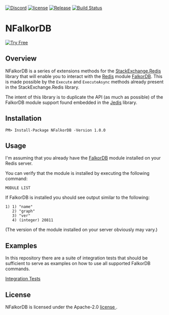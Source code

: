 [![Discord](https://img.shields.io/discord/1146782921294884966?style=flat-square)](https://discord.gg/ErBEqN9E)
[![license](https://img.shields.io/github/license/FalkorDB/NFalkorDB.svg)](https://github.com/FalkorDB/NFalkorDB/blob/master/LICENSE)
[![Release](https://img.shields.io/github/release/FalkorDB/NFalkorDB.svg)](https://github.com/FalkorDB/NFalkorDB/releases/latest)
[![Build Status](https://github.com/falkordb/NFalkorDB/actions/workflows/dotnet.yml/badge.svg)](https://github.com/falkordb/NFalkorDB/actions/workflows/dotnet.yml)

# NFalkorDB

[![Try Free](https://img.shields.io/badge/Try%20Free-FalkorDB%20Cloud-FF8101?labelColor=FDE900&style=for-the-badge&link=https://app.falkordb.cloud)](https://app.falkordb.cloud)

## Overview

NFalkorDB is a series of extensions methods for the [StackExchange.Redis](https://github.com/StackExchange/StackExchange.Redis) library that will enable you to interact with the [Redis](https://redis.io) module [FalkorDB](https://www.falkordb.com). This is made possible by the `Execute` and `ExecuteAsync` methods already present in the StackExchange.Redis library.

The intent of this library is to duplicate the API (as much as possible) of the FalkorDB module support found embedded in the [Jedis](https://github.com/xetorthio/jedis) library.

## Installation

`PM> Install-Package NFalkorDB -Version 1.0.0`

## Usage

I'm assuming that you already have the [FalkorDB](https://docs.falkordb.com/) module installed on your Redis server.

You can verify that the module is installed by executing the following command:

`MODULE LIST`

If FalkorDB is installed you should see output similar to the following:

```
1) 1) "name"
   2) "graph"
   3) "ver"
   4) (integer) 20811
```

(The version of the module installed on your server obviously may vary.)

## Examples

In this repository there are a suite of integration tests that should be sufficient to serve as examples on how to use all supported FalkorDB commands.

[Integration Tests](https://github.com/falkordb/NFalkorDB/blob/master/NFalkorDB.Tests/FalkorDBAPITest.cs)

## License

NFalkorDB is licensed under the Apache-2.0 [license ](https://github.com/FalkorDB/NFalkorDB/blob/master/LICENSE).
